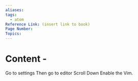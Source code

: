 ```yaml
---
aliases:
tags:
  - atom
Reference Link: (insert link to book)
Page Number:
Topics:
---
```

# Content -

Go to settings 
Then go to editor
Scroll Down 
Enable the Vim.